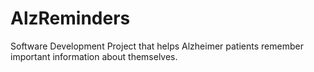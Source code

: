 # AlzReminders
Software Development Project that helps Alzheimer patients remember important information about themselves.
